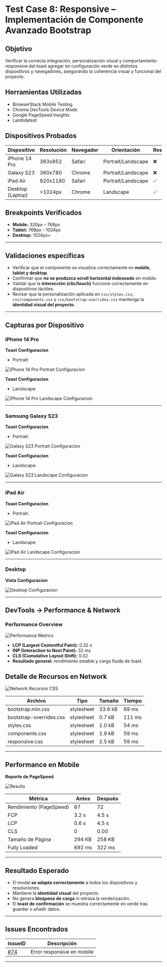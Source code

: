 # Test Case 8: Responsive – Implementación de Componente Avanzado Bootstrap 

## Objetivo
Verificar la correcta integración, personalización visual y comportamiento responsive del toast agregar en configuración verde en distintos dispositivos y navegadores, asegurando la coherencia visual y funcional del proyecto.
  

## Herramientas Utilizadas
- BrowserStack Mobile Testing  
- Chrome DevTools Device Mode  
- Google PageSpeed Insights
- Lambdatest  

## Dispositivos Probados
| Dispositivo       | Resolución | Navegador | Orientación         | Resultado |
|-------------------|------------|-----------|---------------------|-----------|
| iPhone 14 Pro     | 393x852    | Safari    | Portrait/Landscape  | ❌ |
| Galaxy S23        | 360x780    | Chrome    | Portrait/Landscape  | ❌ |
| iPad Air          | 820x1180   | Safari    | Portrait/Landscape  | ✅ |
| Desktop (Laptop)  | >1024px    | Chrome    | Landscape           | ✅ |

## Breakpoints Verificados
- **Mobile:** 320px – 768px  
- **Tablet:** 768px – 1024px  
- **Desktop:** 1024px+  

---

## Validaciones específicas
- Verificar que el componente se visualice correctamente en **mobile, tablet y desktop**.  
- Confirmar que **no se produzca scroll horizontal indeseado** en mobile.  
- Validar que la **interacción (clic/touch)** funcione correctamente en dispositivos táctiles.  
- Revisar que la personalización aplicada en `css/styles.css`, `css/components.css` y `css/bootstrap-overrides.css` mantenga la **identidad visual del proyecto**.  

---

## Capturas por Dispositivo

### iPhone 14 Pro

**Toast Configuracion**
- Portrait:

![iPhone 14 Pro Portrait Configuracion](../screenshots/14pro_configuracion_portrait.png)

**Toast Configuracion**
- Landscape:

![iPhone 14 Pro Landscape  Configuracion](../screenshots/14pro_configuracion_landscape.png)


---

### Samsung Galaxy S23

**Toast Configuracion**
- Portrait:

![Galaxy S23 Portrait  Configuracion](../screenshots/S23_configuracion_portrait.png)

**Toast Configuracion**
- Landscape:

![Galaxy S23 Landscape Configuracion](../screenshots/S23_configuracion_landscape.png)


---

### iPad Air
**Toast Configuracion**
- Portrait:

![iPad Air Portrait Configuracion](../screenshots/Ipad_configuracion_portrait.png)

**Toast Configuracion**
- Landscape:

![iPad Air Landscape Configuracion](../screenshots/Ipad_configuracion_landscape.png)


---

### Desktop

**Vista Configuracion**

![Desktop Configuracion](../screenshots/Desktop_configuracion.png)

---

## DevTools → Performance & Network

### Performance Overview

![Performance Metrics](../screenshots/performance_configuracion.png)

- **LCP (Largest Contentful Paint):** 0.32 s  
- **INP (Interaction to Next Paint):** 32 ms 
- **CLS (Cumulative Layout Shift):** 0.02  
- **Resultado general:** rendimiento estable y carga fluida de toast.

## Detalle de Recursos en Network
![Network Recursos CSS](../screenshots/network_configuracion.png)

| Archivo | Tipo | Tamaño | Tiempo |
|----------|------|--------|--------|
| bootstrap.min.css | stylesheet | 33.8 kB | 69 ms |
| bootstrap-overrides.css | stylesheet | 0.7 kB | 111 ms |
| styles.css | stylesheet | 1.0 kB | 54 ms |
| components.css | stylesheet | 1.9 kB | 59 ms |
| responsive.css | stylesheet | 2.5 kB | 59 ms |

---

## Performance en Mobile
 **Reporte de PageSpeed**  

![Results](../screenshots/PageSpeed_configuracion.png)  

| Métrica | Antes | Después |
|----------|--------|----------|
| Rendimiento (PageSpeed) | 87 | 72 |
| FCP | 3.2 s | 4.5 s |
| LCP | 0.6 s | 4.5 s |
| CLS | 0     | 0.00 |
| Tamaño de Página | 294 KB | 258 KB |
| Fully Loaded | 692 ms | 322 ms |

---

## Resultado Esperado
- El modal **se adapta correctamente** a todos los dispositivos y resoluciones.  
- Mantiene la **identidad visual** del proyecto.  
- No genera **bloqueos de carga** ni retrasa la renderización.  
- El **toast de confirmación** se muestra correctamente en verde tras guardar o añadir datos.

---

## Issues Encontrados
| IssueID | Descripción |
|----------|-------------|
| [#74](https://github.com/ramiromarcosmorales/emiti-web/issues/74) | Error responsive en mobile  |

---

